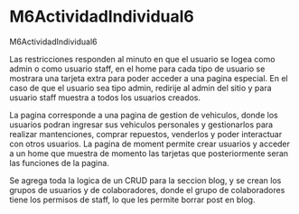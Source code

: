 # M6ActividadIndividual6
M6ActividadIndividual6

Las restricciones responden al minuto en que el usuario se logea como admin o como usuario staff, en el home para cada tipo de usuario se mostrara una tarjeta extra para poder acceder a una pagina especial.
En el caso de que el usuario sea tipo admin, redirije al admin del sitio y para usuario staff muestra a todos los usuarios creados.

La pagina corresponde a una pagina de gestion de vehiculos, donde los usuarios podran ingresar sus vehiculos personales y gestionarlos para realizar mantenciones, comprar repuestos, venderlos y poder interactuar con otros usuarios.
La pagina de moment permite crear usuarios y acceder a un home que muestra de momento las tarjetas que posteriormente seran las funciones de la pagina.

Se agrega toda la logica de un CRUD para la seccion blog, y se crean los grupos de usuarios y de colaboradores, donde el grupo de colaboradores tiene los permisos de staff, lo que les permite borrar post en blog.
